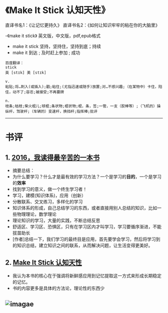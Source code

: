 # 《Make It Stick 认知天性》
直译书名1：《让记忆更持久》
直译书名2：《如何让知识牢牢的粘在你的大脑里》

-《make it stick》 英文版，中文版，pdf,epub格式
- make it stick 坚持，坚持住，坚持到底；持续
- make it  到达 ; 及时赶上参加 ; 成功 

```
百度翻译：
stick
英 [stɪk] 美 [stɪk]

v.
粘贴;将…刺入(或插入);戳;粘住;(尤指迅速或随手)放置;对…不感兴趣;（在某物中）卡住，陷住，动不了;容忍;被接受;不再要牌

n.
枝条;枯枝;柴火棍儿;球棍;条状物;棍状物;棍，条，签;一管，一支（胶棒等）;（飞机的）操纵杆，驾驶杆;（车辆的）变速杆，换挡杆;指挥棒;批评
```

-----------------------------------------------------------------------
# 书评

## 1. [2016，我读得最辛苦的一本书](https://book.douban.com/review/8263102/)
  - 摘要总结：
  - 为什么要学习？什么才是最有效的学习方法？一个是学习的**目的**，一个是学习的**效率**
  - 找到学习的意义，做一个终生学习者！
  - 学习，建模(知识体系)，应用（创新）
  - 分散联系、交叉练习，多样化的学习
  - 知识体系的形成，自己总结学习的东西，或者直接用别人总结的知识，比如一些物理理论，数学理论
  - 理论知识的学习，大量的实践，不断总结反思
  - 舒适区、学习区、恐惧区，只有在学习区内才叫学习，学习要循序渐进，不能拔苗助长
  - [作者]总结一下，我们学习的最终目是应用，首先要学会学习，然后将学习到的知识总结，建立知识之间的联系，从而解决问题，让生活变得更美好。
## 2. [Make It Stick 认知天性](https://www.bilibili.com/read/cv2878616/)
- 我认为本书的核心在于强调将新鲜感应用到记忆提取这一方式来形成长期稳定的记忆。
- 书的内容更多是具体的方法论，理论性的东西少


![imagae](https://i0.hdslb.com/bfs/article/f5be46373a7533753d0d5cbaa58db7080e575420.png@942w_501h_progressive.png)
-

